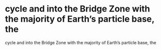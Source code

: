 # cycle and into the Bridge Zone with the majority of Earth’s particle base, the

cycle and into the Bridge Zone with the majority of Earth’s particle base, the